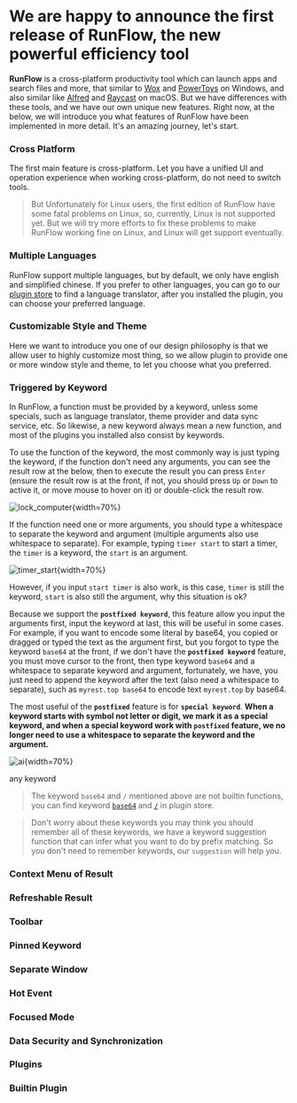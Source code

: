 # We are happy to announce the first release of RunFlow, the new powerful efficiency tool

**RunFlow** is a cross-platform productivity tool which can launch apps and search files and more, that similar to [Wox](https://github.com/Wox-launcher/Wox) and [PowerToys](https://github.com/microsoft/PowerToys) on Windows, and also similar like [Alfred](https://www.alfredapp.com) and [Raycast](https://www.raycast.com) on macOS. But we have differences with these tools, and we have our own unique new features. Right now, at the below, we will introduce you what features of RunFlow have been implemented in more detail. It's an amazing journey, let's start.

### Cross Platform

The first main feature is cross-platform. Let you have a unified UI and operation experience when working cross-platform, do not need to switch tools.

> But Unfortunately for Linux users, the first edition of RunFlow have some fatal problems on Linux, so, currently, Linux is not supported yet. But we will try more efforts to fix these problems to make RunFlow working fine on Linux, and Linux will get support eventually.

### Multiple Languages

RunFlow support multiple languages, but by default, we only have english and simplified chinese. If you prefer to other languages, you can go to our [plugin store](https://myrest.top/store/plugin?query=language) to find a language translator, after you installed the plugin, you can choose your preferred language.

### Customizable Style and Theme

Here we want to introduce you one of our design philosophy is that we allow user to highly customize most thing, so we allow plugin to provide one or more window style and theme, to let you choose what you preferred.

### Triggered by Keyword

In RunFlow, a function must be provided by a keyword, unless some specials, such as language translator, theme provider and data sync service, etc. So likewise, a new keyword always mean a new function, and most of the plugins you installed also consist by keywords.

To use the function of the keyword, the most commonly way is just typing the keyword, if the function don't need any arguments, you can see the result row at the below, then to execute the result you can press `Enter` (ensure the result row is at the front, if not, you should press `Up` or `Down` to active it, or move mouse to hover on it) or double-click the result row.

![lock_computer](/local/myblog/images/lock_computer.png){width=70%}

If the function need one or more arguments, you should type a whitespace to separate the keyword and argument (multiple arguments also use whitespace to separate). For example, typing `timer start` to start a timer, the `timer` is a keyword, the `start` is an argument.

![timer_start](/local/myblog/images/timer_start.gif){width=70%}

However, if you input `start timer` is also work, is this case, `timer` is still the keyword, `start` is also still the argument, why this situation is ok?

Because we support the **`postfixed keyword`**, this feature allow you input the arguments first, input the keyword at last, this will be useful in some cases. For example, if you want to encode some literal by base64, you copied or dragged or typed the text as the argument first, but you forgot to type the keyword `base64` at the front, if we don't have the **`postfixed keyword`** feature, you must move cursor to the front, then type keyword `base64` and a whitespace to separate keyword and argument, fortunately, we have, you just need to append the keyword after the text (also need a whitespace to separate), such as `myrest.top base64` to encode text `myrest.top` by base64.

The most useful of the **`postfixed`** feature is for **`special keyword`**. **When a keyword starts with symbol not letter or digit, we mark it as a special keyword, and when a special keyword work with `postfixed` feature, we no longer need to use a whitespace to separate the keyword and the argument.**

![ai](/local/myblog/images/ai.gif){width=70%}

any keyword

> The keyword `base64` and `/` mentioned above are not builtin functions, you can find keyword [`base64`](https://myrest.top/store/plugin?query=base64) and [`/`](https://myrest.top/store/plugin?query=/) in plugin store.

> Don't worry about these keywords you may think you should remember all of these keywords, we have a keyword suggestion function that can infer what you want to do by prefix matching. So you don't need to remember keywords, our `suggestion` will help you.

### Context Menu of Result

### Refreshable Result

### Toolbar

### Pinned Keyword

### Separate Window

### Hot Event

### Focused Mode

### Data Security and Synchronization

### Plugins

### Builtin Plugin
